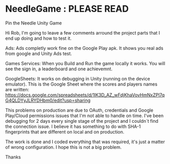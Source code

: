 # NeedleGame : PLEASE READ
Pin the Needle Unity Game

Hi Rob, I'm going to leave a few comments arround the project parts that I end up doing and how to test it.

Ads: Ads completly work fine on the Google Play apk. It shows you real ads from google and Unity Ads test.

Games Services: When you Build and Run the game locally it works. You will see the sign in, a leaderboard and one achievemnt.

GoogleSheets: It works on debugging in Unity (running on the device emulator). This is the Google Sheet where the scores and players names are written: https://docs.google.com/spreadsheets/d/1lK3D_AZ_wFdjKhaVovHmNxZPl7qG4QLDYyJLRYDHbm0/edit?usp=sharing


This problems on production are due to OAuth, credentials and Google Play/Cloud permissions issues that I'm not able to handle on time. I've been debugging for 2 days every single stage of the project and I couldn´t find the connection issue. I believe it has something to do with SHA-1 fingerprints that are different on local and on production.

The work is done and I coded everything that was required, it's just a matter of wrong configuration. I hope this is not a big problem.

Thanks
